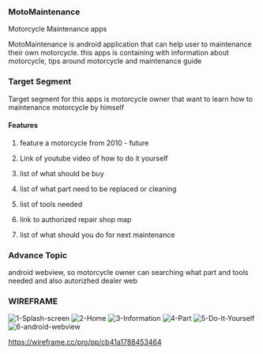 ### MotoMaintenance

Motorcycle Maintenance apps

MotoMaintenance is android application that can help user to maintenance their own motorcycle. this apps is containing with information about motorcycle, tips around motorcycle
and maintenance guide

### Target Segment

Target segment for this apps is motorcycle owner that want to learn how to maintenance motorcycle by himself

#### Features

1. feature a motorcycle from 2010 - future

2. Link of youtube video of how to do it yourself

3. list of what should be buy

4. list of what part need to be replaced or cleaning

5. list of tools needed

6. link to authorized repair shop map

7. list of what should you do for next maintenance

### Advance Topic

android webview, so motorcycle owner can searching what part and tools needed and also autorizhed dealer web

### WIREFRAME

![1-Splash-screen](https://user-images.githubusercontent.com/71313640/123911154-9b1afb00-d9a5-11eb-9c01-060817a60c01.png)
![2-Home](https://user-images.githubusercontent.com/71313640/123911147-99513780-d9a5-11eb-9d66-f80e944520ed.png)
![3-Information](https://user-images.githubusercontent.com/71313640/123911148-99e9ce00-d9a5-11eb-8c6f-2fe1be5b92a4.png)
![4-Part](https://user-images.githubusercontent.com/71313640/123911149-99e9ce00-d9a5-11eb-9a96-7aeb12ee5e5f.png)
![5-Do-It-Yourself](https://user-images.githubusercontent.com/71313640/123911150-9a826480-d9a5-11eb-9cfb-07d470966f4a.png)
![6-android-webview](https://user-images.githubusercontent.com/71313640/123911153-9b1afb00-d9a5-11eb-9cad-a6af106b96e7.png)



https://wireframe.cc/pro/pp/cb41a1788453464
